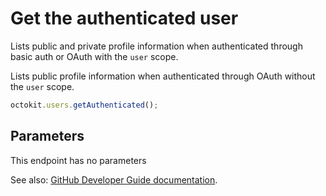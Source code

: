 # Get the authenticated user

Lists public and private profile information when authenticated through basic auth or OAuth with the `user` scope.

Lists public profile information when authenticated through OAuth without the `user` scope.

```js
octokit.users.getAuthenticated();
```

## Parameters

This endpoint has no parameters

See also: [GitHub Developer Guide documentation](https://developer.github.com/v3/users/#get-the-authenticated-user).
